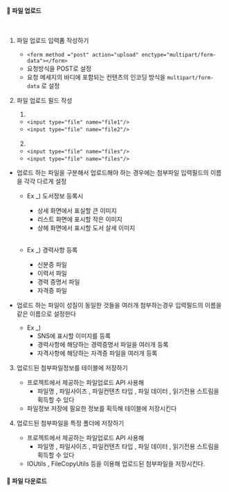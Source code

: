 #### 🔹 파일 업로드

<br>

1. 파일 업로드 입력폼 작성하기
    - ```<form method ="post" action="upload" enctype="multipart/form-data"></form>```
    - 요청방식을 POST로 설정
    - 요청 메세지의 바디에 포함되는 컨텐츠의 인코딩 방식을 ```multipart/form-data``` 로 설정

2. 파일 업로드 필드 작성

    1.

    - ```<input type="file" name="file1"/>```
    - ```<input type="file" name="file2"/>```
      <br><br>

    2.

    - ```<input type="file" name="files"/>```
    - ```<input type="file" name="files"/>```

- 업로드 하는 파일을 구분해서 업로드해야 하는 경우에는 첨부파일 입력필드의 이름을 각각 다르게 설정
    * Ex _) 도서정보 등록시
        * 상세 화면에서 표실할 큰 이미지
        * 리스트 화면에 표시할 작은 이미지
        * 상헤 화면에서 표시할 도서 살세 이미지
          <Br><Br>

    * Ex _) 경력사항 등록
        * 신분증 파일
        * 이력서 파일
        * 경력 증명서 파일
        * 자격증 파일


- 업로드 하는 파일이 성질이 동일한 것들을 여러개 첨부하는경우 입력필드의 이름을 같은 이름으로 설정한다
    * Ex _)
        - SNS에 표시할 이미지를 등록
        - 경력사항에 해당하는 경력증명서 파일을 여러개 등록
        - 자격사항에 해당하는 자격증 파일을 여러개 등록

3. 업로드된 첨부파일정보를 테이블에 저장하기
    + 프로젝트에서 제공하는 파일업로드 API 사용해
        + 파일명 , 파일사이즈 , 파일컨텐츠 타입 , 파일 데이터 , 읽기전용 스트림을 획득할 수 있다
    + 파일정보 저장에 필요한 정보를 획득해 테이블에 저장시킨다


4. 업로드된 첨부파일을 특정 폴더에 저장하기
    + 프로젝트에서 제공하는 파일업로드 API 사용해
        + 파일명 , 파일사이즈 , 파일컨텐츠 타입 , 파일 데이터 , 읽기전용 스트림을 획득할 수 있다
    + IOUtils , FileCopyUtils 등을 이용해 업로드된 첨부파일을 저장시킨다.

#### 🔹 파일 다운로드